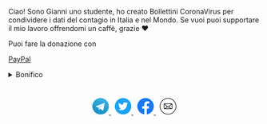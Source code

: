Ciao! Sono Gianni uno studente, ho creato Bollettini CoronaVirus per condividere i dati del contagio in Italia e nel Mondo. Se vuoi puoi supportare il mio lavoro offrendomi un caffè, grazie ❤

Puoi fare la donazione con

[PayPal](http://paypal.me/turattag)

<details>
<summary>Bonifico</summary>
BENEFICIARIO: GIANNI TURATTA<br>
IBAN: IT59E0503411795000000435088<br>
CAUSALE: DONAZIONE
</details>

<h1></h1>

<p align="center">
  <a href="https://t.me/s/BollettiniCoronaVirus">
    <img src="/images/telegram.png" width="33">
  </a>&nbsp;
  <a href="https://twitter.com/BollettiniCovid">
    <img src="/images/twitter.png" width="33">
  </a>&nbsp;
  <a href="https://www.facebook.com/Bollettini.CoronaVirus/">
    <img src="/images/fb.svg" width="33">
  </a>&nbsp;
  <a href="mailto:bollettinicv@gmail.com">
    <img src="/images/email.svg" width="33">
  </a>
</p>
